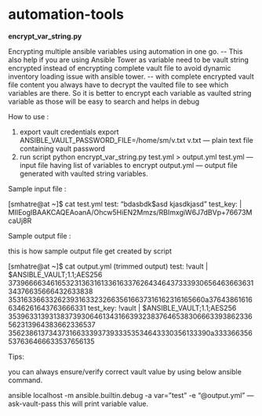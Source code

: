 # automation-tools

**encrypt_var_string.py**

Encrypting multiple ansible variables using automation in one go. 
-- This also help if you are using Ansible Tower as variable need to be vault string encrypted instead of encrypting complete vault file to avoid dynamic inventory loading issue with ansible tower. 
-- with complete encrypted vault file content you always have to decrypt the vaulted file to see which variables are there. So it is better to encrypt each variable as vaulted string variable as those will be easy to search and helps in debug

How to use :
1) export vault credentials
export ANSIBLE_VAULT_PASSWORD_FILE=/home/sm/v.txt
v.txt — plain text file containing vault password
2) run script
python encrypt_var_string.py test.yml > output.yml
test.yml — input file having list of variables to encrypt
output.yml — output file generated with vaulted string variables.

Sample input file :

[smhatre@at ~]$ cat test.yml
test: “bdasbdk$asd kjasdkjasd”
test_key: |
MIIEogIBAAKCAQEAoanA/Ohcw5HiEN2Mmzs/RBImxgiW6J7dBVp+76673McaUj8R

Sample output file :

this is how sample output file get created by script

[smhatre@at ~]$ cat output.yml (trimmed output)
test: !vault |
$ANSIBLE_VAULT;1.1;AES256
37396666346165323136316133616337626434643733393065646366363134376635666432633838
3531633663326239316332326635616637316162316165660a376438616166346261643763666331
test_key: !vault |
$ANSIBLE_VAULT;1.1;AES256
35396331393138373930646134316639323837646538306663393862336562313964383662336537
3562386137343731663339373933353534643330356133390a333366356537636466633537656135

Tips:

you can always ensure/verify correct vault value by using below ansible command.

ansible localhost -m ansible.builtin.debug -a var=”test” -e “@output.yml” — ask-vault-pass
this will print variable value.
